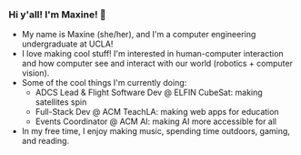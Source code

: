 ### Hi y'all! I'm Maxine! 👋

- My name is Maxine (she/her), and I'm a computer engineering undergraduate at UCLA!
- I love making cool stuff! I'm interested in human-computer interaction and how computer see and interact with our world (robotics + computer vision). 
- Some of the cool things I'm currently doing: 
  - ADCS Lead & Flight Software Dev @ ELFIN CubeSat: making satellites spin
  - Full-Stack Dev @ ACM TeachLA: making web apps for education
  - Events Coordinator @ ACM AI: making AI more accessible for all
- In my free time, I enjoy making music, spending time outdoors, gaming, and reading.
